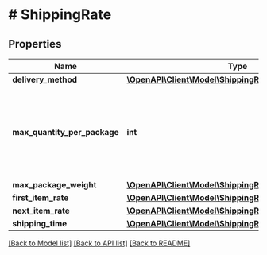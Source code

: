 # # ShippingRate

## Properties

Name | Type | Description | Notes
------------ | ------------- | ------------- | -------------
**delivery_method** | [**\OpenAPI\Client\Model\ShippingRateDeliveryMethod**](ShippingRateDeliveryMethod.md) |  |
**max_quantity_per_package** | **int** | Maximum quantity per package for the given delivery method. Minimum value is 1. |
**max_package_weight** | [**\OpenAPI\Client\Model\ShippingRateMaxPackageWeight**](ShippingRateMaxPackageWeight.md) |  | [optional]
**first_item_rate** | [**\OpenAPI\Client\Model\ShippingRateFirstItemRate**](ShippingRateFirstItemRate.md) |  |
**next_item_rate** | [**\OpenAPI\Client\Model\ShippingRateNextItemRate**](ShippingRateNextItemRate.md) |  |
**shipping_time** | [**\OpenAPI\Client\Model\ShippingRateShippingTime**](ShippingRateShippingTime.md) |  | [optional]

[[Back to Model list]](../../README.md#models) [[Back to API list]](../../README.md#endpoints) [[Back to README]](../../README.md)
